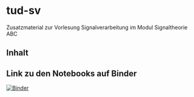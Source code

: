 # tud-sv
Zusatzmaterial zur Vorlesung Signalverarbeitung im Modul Signaltheorie ABC


## Inhalt


## Link zu den Notebooks auf Binder
[![Binder](https://mybinder.org/badge_logo.svg)](https://mybinder.org/v2/gh/TUD-STKS/tud-sv/main)
